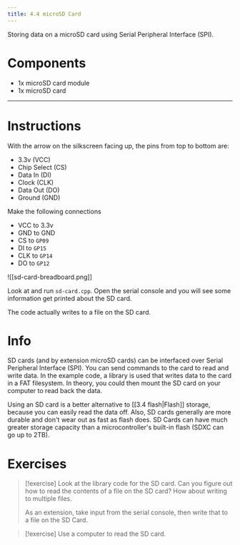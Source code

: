 ```yaml
---
title: 4.4 microSD Card
---
```

Storing data on a microSD card using Serial Peripheral Interface (SPI).
# Components
- 1x microSD card module
- 1x microSD card

---
# Instructions
With the arrow on the silkscreen facing up, the pins from top to bottom are:
- 3.3v (VCC)
- Chip Select (CS)
- Data In (DI)
- Clock (CLK)
- Data Out (DO)
- Ground (GND)

Make the following connections
- VCC to 3.3v
- GND to GND
- CS to `GP09`
- DI to `GP15`
- CLK to `GP14`
- DO to `GP12`

![[sd-card-breadboard.png]]

Look at and run `sd-card.cpp`. Open the serial console and you will see some information get printed about the SD card. 

The code actually writes to a file on the SD card.
# Info
SD cards (and by extension microSD cards) can be interfaced over Serial Peripheral Interface (SPI). You can send commands to the card to read and write data. In the example code, a library is used that writes data to the card in a FAT filesystem. In theory, you could then mount the SD card on your computer to read back the data.

Using an SD card is a better alternative to [[3.4 flash|Flash]] storage, because you can easily read the data off. Also, SD cards generally are more durable and don't wear out as fast as flash does. SD Cards can have much greater storage capacity than a microcontroller's built-in flash (SDXC can go up to 2TB).

# Exercises
> [!exercise]
> Look at the library code for the SD card. Can you figure out how to read the contents of a file on the SD card? How about writing to multiple files.
> 
> As an extension, take input from the serial console, then write that to a file on the SD Card.

> [!exercise]
> Use a computer to read the SD card.

